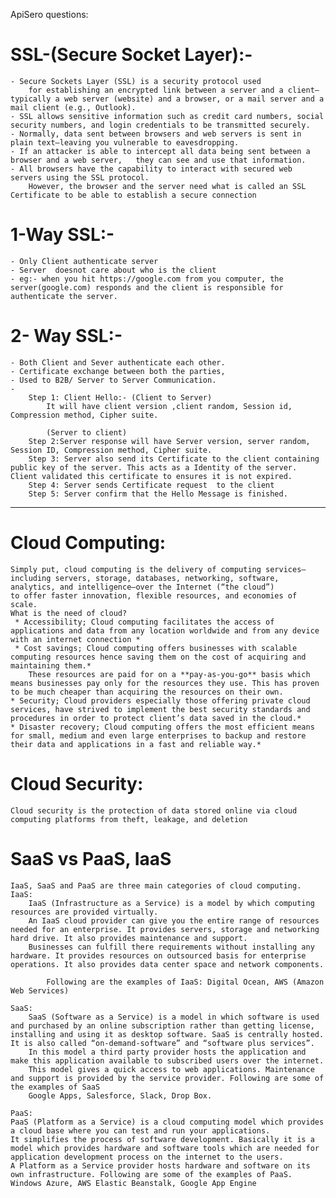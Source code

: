ApiSero	questions:

 # SSL-(Secure Socket Layer):-
 
	- Secure Sockets Layer (SSL) is a security protocol used  
		for establishing an encrypted link between a server and a client—typically a web server (website) and a browser, or a mail server and a mail client (e.g., Outlook).
	- SSL allows sensitive information such as credit card numbers, social security numbers, and login credentials to be transmitted securely.
	- Normally, data sent between browsers and web servers is sent in plain text—leaving you vulnerable to eavesdropping. 
	- If an attacker is able to intercept all data being sent between a browser and a web server,	they can see and use that information.
	- All browsers have the capability to interact with secured web servers using the SSL protocol. 
		However, the browser and the server need what is called an SSL Certificate to be able to establish a secure connection
		
# 1-Way SSL:-

	- Only Client authenticate server
	- Server  doesnot care about who is the client
	- eg:- when you hit https://google.com from you computer, the server(google.com) responds and the client is responsible for authenticate the server.
	
# 2- Way SSL:-

	- Both Client and Sever authenticate each other.
	- Certificate exchange between both the parties,
	- Used to B2B/ Server to Server Communication.
	- 
		Step 1: Client Hello:- (Client to Server) 
			It will have client version ,client random, Session id, Compression method, Cipher suite. 
			
			(Server to client)
		Step 2:Server response will have Server version, server random, Session ID, Compression method, Cipher suite.
		Step 3: Server also send its Certificate to the client containing public key of the server. This acts as a Identity of the server. Client validated this certificate to ensures it is not expired.
		Step 4: Server sends Certificate request  to the client
		Step 5: Server confirm that the Hello Message is finished.

****************************************************************************************
# Cloud Computing:

	Simply put, cloud computing is the delivery of computing services—including servers, storage, databases, networking, software, analytics, and intelligence—over the Internet (“the cloud”) 
	to offer faster innovation, flexible resources, and economies of scale.
	What is the need of cloud?
	 * Accessibility; Cloud computing facilitates the access of applications and data from any location worldwide and from any device with an internet connection *
	 * Cost savings; Cloud computing offers businesses with scalable computing resources hence saving them on the cost of acquiring and maintaining them.*
		These resources are paid for on a **pay-as-you-go** basis which means businesses pay only for the resources they use. This has proven to be much cheaper than acquiring the resources on their own.
	* Security; Cloud providers especially those offering private cloud services, have strived to implement the best security standards and procedures in order to protect client’s data saved in the cloud.*	
	* Disaster recovery; Cloud computing offers the most efficient means for small, medium and even large enterprises to backup and restore their data and applications in a fast and reliable way.*
	
# Cloud Security:

	Cloud security is the protection of data stored online via cloud computing platforms from theft, leakage, and deletion
	
# SaaS vs PaaS, IaaS

	IaaS, SaaS and PaaS are three main categories of cloud computing.
	IaaS:
		IaaS (Infrastructure as a Service) is a model by which computing resources are provided virtually.
		An IaaS cloud provider can give you the entire range of resources needed for an enterprise. It provides servers, storage and networking hard drive. It also provides maintenance and support. 
		Businesses can fulfill there requirements without installing any hardware. It provides resources on outsourced basis for enterprise operations. It also provides data center space and network components.
		
			Following are the examples of IaaS:	Digital Ocean, AWS (Amazon Web Services)
	
	SaaS:
		SaaS (Software as a Service) is a model in which software is used and purchased by an online subscription rather than getting license, installing and using it as desktop software. SaaS is centrally hosted. It is also called “on-demand-software” and “software plus services”. 
		In this model a third party provider hosts the application and make this application available to subscribed users over the internet. 
		This model gives a quick access to web applications. Maintenance and support is provided by the service provider. Following are some of the examples of SaaS
		Google Apps, Salesforce, Slack, Drop Box.
		
	PaaS:
	PaaS (Platform as a Service) is a cloud computing model which provides a cloud base where you can test and run your applications. 
	It simplifies the process of software development. Basically it is a model which provides hardware and software tools which are needed for application development process on the internet to the users. 
	A Platform as a Service provider hosts hardware and software on its own infrastructure. Following are some of the examples of PaaS.
	Windows Azure, AWS Elastic Beanstalk, Google App Engine